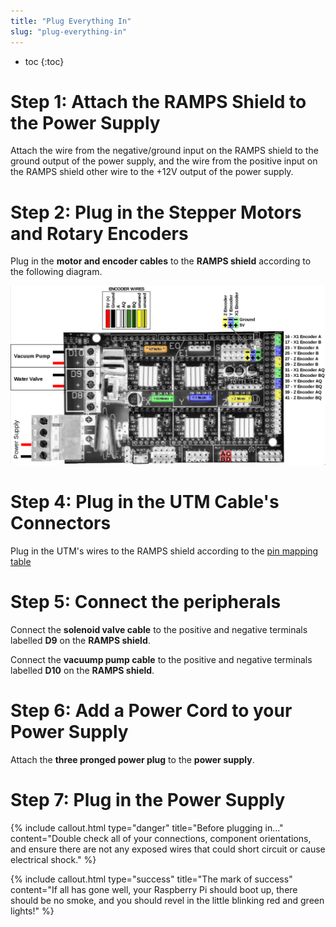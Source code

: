 ```yaml
---
title: "Plug Everything In"
slug: "plug-everything-in"
---
```


* toc
{:toc}

# Step 1: Attach the RAMPS Shield to the Power Supply
Attach the wire from the negative/ground input on the RAMPS shield to the ground output of the power supply, and the wire from the positive input on the RAMPS shield other wire to the +12V output of the power supply.


# Step 2: Plug in the Stepper Motors and Rotary Encoders
Plug in the **motor and encoder cables** to the **RAMPS shield** according to the following diagram.

![RAMPS_wiring.png](RAMPS_wiring.png)

# Step 4: Plug in the UTM Cable's Connectors
Plug in the UTM's wires to the RAMPS shield according to the [pin mapping table](https://genesis.farm.bot/docs/v1.1/wire-up-the-utm)

# Step 5: Connect the peripherals
Connect the **solenoid valve cable** to the positive and negative terminals labelled **D9** on the **RAMPS shield**.


Connect the **vacuump pump cable** to the positive and negative terminals labelled **D10** on the **RAMPS shield**.

# Step 6: Add a Power Cord to your Power Supply

Attach the **three pronged power plug** to the **power supply**.

# Step 7: Plug in the Power Supply

{%
include callout.html
type="danger"
title="Before plugging in..."
content="Double check all of your connections, component orientations, and ensure there are not any exposed wires that could short circuit or cause electrical shock."
%}






{%
include callout.html
type="success"
title="The mark of success"
content="If all has gone well, your Raspberry Pi should boot up, there should be no smoke, and you should revel in the little blinking red and green lights!"
%}

